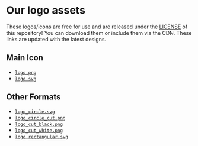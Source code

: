 # Our logo assets
These logos/icons are free for use and are released under the [LICENSE](../../LICENSE) of this repository!
You can download them or include them via the CDN. These links are updated with the latest designs.

## Main Icon
- [`logo.png`](./logo.png)
- [`logo.svg`](./logo.svg)

## Other Formats
- [`logo_circle.svg`](./logo_circle.svg)
- [`logo_circle_cut.png`](./logo_circle_cut.png)
- [`logo_cut_black.png`](./logo_cut_black.png)
- [`logo_cut_white.png`](./logo_cut_white.png)
- [`logo_rectangular.svg`](./logo_rectangular.svg)

